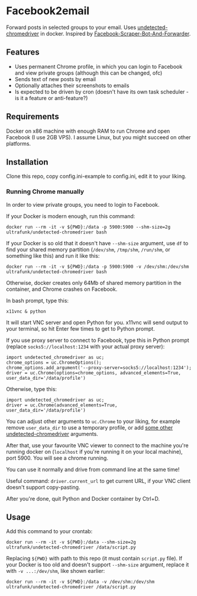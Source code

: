 Facebook2email
==============

Forward posts in selected groups to your email.
Uses [undetected-chromedriver][] in docker.
Inspired by [Facebook-Scraper-Bot-And-Forwarder][].

[undetected-chromedriver]: https://github.com/ultrafunkamsterdam/undetected-chromedriver
[Facebook-Scraper-Bot-And-Forwarder]: https://github.com/gaurav-321/Facebook-Scraper-Bot-And-Forwarder

Features
--------

* Uses permanent Chrome profile,
in which you can login to Facebook and view private groups
(although this can be changed, ofc)
* Sends text of new posts by email
* Optionally attaches their screenshots to emails
* Is expected to be driven by cron
(doesn't have its own task scheduler - is it a feature or anti-feature?)

Requirements
------------

Docker on x86 machine with enough RAM to run Chrome and open Facebook (I use 2GB VPS).
I assume Linux, but you might succeed on other platforms.

Installation
------------

Clone this repo, copy config.ini-example to config.ini, edit it to your liking.

### Running Chrome manually

In order to view private groups,
you need to login to Facebook.

If your Docker is modern enough, run this command:

	docker run --rm -it -v ${PWD}:/data -p 5900:5900 --shm-size=2g ultrafunk/undetected-chromedriver bash

If your Docker is so old that it doesn't have `--shm-size` argument,
use `df` to find your shared memory partition
(`/dev/shm`, `/tmp/shm`, `/run/shm`, or something like this)
and run it like this:

	docker run --rm -it -v ${PWD}:/data -p 5900:5900 -v /dev/shm:/dev/shm ultrafunk/undetected-chromedriver bash

Otherwise, docker creates only 64Mb of shared memory partition in the container, and Chrome crashes on Facebook.

In bash prompt, type this:

	x11vnc & python

It will start VNC server and open Python for you.
x11vnc will send output to your terminal,
so hit Enter few times to get to Python prompt.

If you use proxy server to connect to Facebook, type this in Python prompt
(replace `socks5://localhost:1234` with your actual proxy server):

	import undetected_chromedriver as uc;
	chrome_options = uc.ChromeOptions();
	chrome_options.add_argument('--proxy-server=socks5://localhost:1234');
	driver = uc.Chrome(options=chrome_options, advanced_elements=True, user_data_dir='/data/profile')

Otherwise, type this:

	import undetected_chromedriver as uc;
	driver = uc.Chrome(advanced_elements=True, user_data_dir='/data/profile')

You can adjust other arguments to `uc.Chrome` to your liking,
for example remove `user_data_dir` to use a temporary profile,
or add [some other undetected-chromedriver][o] arguments.

[o]: https://github.com/ultrafunkamsterdam/undetected-chromedriver/blob/master/undetected_chromedriver/__init__.py#L133

After that, use your favourite VNC viewer to connect to the machine you're running docker on
(`localhost` if you're running it on your local machine), port 5900.
You will see a chrome running.

You can use it normally and drive from command line at the same time!

Useful command: `driver.current_url` to get current URL,
if your VNC client doesn't support copy-pasting.

After you're done, quit Python and Docker container by Ctrl+D.

Usage
-----

Add this command to your crontab:

	docker run --rm -it -v ${PWD}:/data --shm-size=2g ultrafunk/undetected-chromedriver /data/script.py

Replacing `${PWD}` with path to this repo
(it must contain `script.py` file).
If your Docker is too old and doesn't support `--shm-size` argument,
replace it with `-v ...:/dev/shm`,
like shown earlier:

	docker run --rm -it -v ${PWD}:/data -v /dev/shm:/dev/shm ultrafunk/undetected-chromedriver /data/script.py
